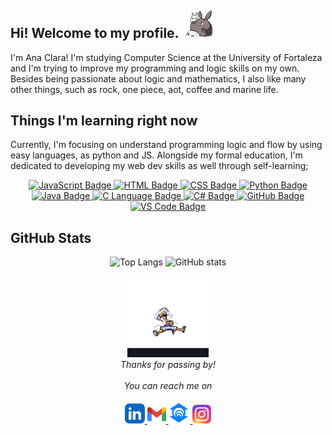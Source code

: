 ## Hi! Welcome to my profile. <img src="assets/totoro2.gif" alt="totoro" width="50" />
I'm Ana Clara!
I'm studying Computer Science at the University of Fortaleza and I'm trying to improve my programming and logic skills on my own.
Besides being passionate about logic and mathematics, I also like many other things, such as rock, one piece, aot, coffee and marine life.

## Things I'm learning right now
<p align="left">
  Currently, I'm focusing on understand programming logic and flow by using easy languages, as python and JS. Alongside my formal education, I'm dedicated to developing my web dev skills as well through self-learning;
</p>

<p align="center">
  <a href="https://github.com/anaclaramtn/Front-End-Development" target="_blank">
  <img src="https://img.shields.io/badge/JavaScript-black?style=for-the-badge&logo=javascript&logoColor=yellow" alt="JavaScript Badge">
</a>
<a href="https://github.com/anaclaramtn/Front-End-Development" target="_blank">
  <img src="https://img.shields.io/badge/HTML-black?style=for-the-badge&logo=html5&logoColor=orange" alt="HTML Badge">
</a>
<a href="https://github.com/anaclaramtn/Front-End-Development" target="_blank">
  <img src="https://img.shields.io/badge/CSS-black?style=for-the-badge&logo=css3&logoColor=blue" alt="CSS Badge">
</a>
<a href="https://www.python.org/" target="_blank">
  <img src="https://img.shields.io/badge/Python-black?style=for-the-badge&logo=python&logoColor=green" alt="Python Badge">
</a>
<a href="https://www.java.com/" target="_blank">
  <img src="https://img.shields.io/badge/Java-black?style=for-the-badge&logo=java&logoColor=orange" alt="Java Badge">
</a>
  <a href="https://en.wikipedia.org/wiki/C_(programming_language)" target="_blank">
  <img src="https://img.shields.io/badge/C-black?style=for-the-badge&logo=c&logoColor=white" alt="C Language Badge">
</a>
  <a href="https://learn.microsoft.com/en-us/dotnet/csharp/" target="_blank">
  <img src="https://img.shields.io/badge/C%23-black?style=for-the-badge&logo=csharp&logoColor=purple" alt="C# Badge">
</a>
<a href="https://github.com/anaclaramtn" target="_blank">
  <img src="https://img.shields.io/badge/GitHub-black?style=for-the-badge&logo=github&logoColor=white" alt="GitHub Badge">
</a>
<a href="https://code.visualstudio.com/" target="_blank">
  <img src="https://img.shields.io/badge/VS%20Code-black?style=for-the-badge&logo=visual-studio-code&logoColor=blue" alt="VS Code Badge">
</a>
</p>


## GitHub Stats
<p align="center">
  <img src="https://github-readme-stats.vercel.app/api/top-langs/?username=4nacl4ram7n&theme=gotham&show_icons=true&hide_border=true&layout=compact" height="160" alt="Top Langs" />
  <img src="https://github-readme-stats.vercel.app/api?username=4nacl4ram7n&show_icons=true&theme=gotham&hide_border=true" height="160" alt="GitHub stats" />
</p>


<p align="center" > 
  <img src="assets/luffy_new.gif" alt="luffy_gear5" width="130" /><br>
  <i>Thanks for passing by!</i><br><br>
  <i>You can reach me on</i><br><br>
  <a href="www.linkedin.com/in/anaclaramtn">
  <code><img alt="linkedin" width="32" src="assets/linkedin.png" /></code>
  </a>
  <a href="mailto:anaclaramtn@gmail.com">
  <code><img alt="email" width="30" src="assets/gmail.png" /></code>
  </a>
  <a href="mailto:anaclaramtn@edu.unifor.br">
  <code><img alt="emailunifor" width="35" src="assets/unifor.png" /></code>
  </a>
  <a href="https://instagram.com/mtnanaclara_">
  <code><img alt="instagram" width="30" src="assets/instagram.png" /></code>
  </a>
</p>

